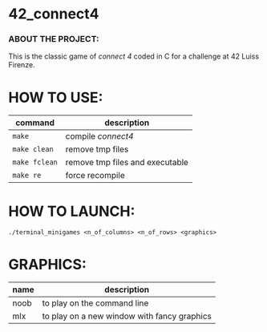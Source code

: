 # 42_connect4

### ABOUT THE PROJECT:
This is the classic game of *connect 4* coded in C for a challenge at 42 Luiss Firenze.

# HOW TO USE:
| command | description |
| ------- | ----------- |
| `make` | compile *connect4* |
| `make clean` | remove tmp files |
| `make fclean` | remove tmp files and executable |
| `make re` | force recompile |

# HOW TO LAUNCH:

`./terminal_minigames <n_of_columns> <n_of_rows> <graphics>`

# GRAPHICS:
| name | description |
| ---- | ----------- |
| noob | to play on the command line |
| mlx | to play on a new window with fancy graphics |
